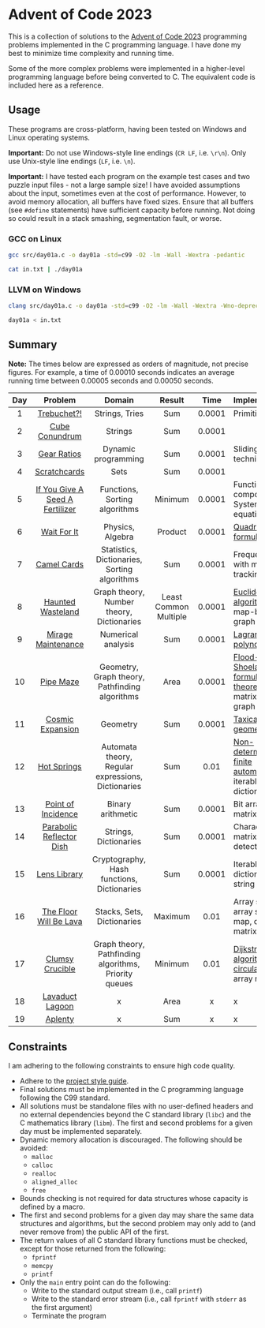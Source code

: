 # Advent of Code 2023

This is a collection of solutions to the
[Advent of Code 2023](https://adventofcode.com/2023) programming problems
implemented in the C programming language. I have done my best to minimize time
complexity and running time.

Some of the more complex problems were implemented in a higher-level
programming language before being converted to C. The equivalent code is
included here as a reference.

## Usage

These programs are cross-platform, having been tested on Windows and Linux
operating systems.

**Important:** Do not use Windows-style line endings (`CR LF`, i.e. `\r\n`).
Only use Unix-style line endings (`LF`, i.e. `\n`).

**Important:** I have tested each program on the example test cases and two
puzzle input files - not a large sample size! I have avoided assumptions about
the input, sometimes even at the cost of performance. However, to avoid memory
allocation, all buffers have fixed sizes. Ensure that all buffers (see `#define`
statements) have sufficient capacity before running. Not doing so could result
in a stack smashing, segmentation fault, or worse.

### GCC on Linux

```sh
gcc src/day01a.c -o day01a -std=c99 -O2 -lm -Wall -Wextra -pedantic

cat in.txt | ./day01a
```

### LLVM on Windows

```sh
clang src/day01a.c -o day01a -std=c99 -O2 -lm -Wall -Wextra -Wno-deprecated-declarations -pedantic

day01a < in.txt
```

## Summary

**Note:** The times below are expressed as orders of magnitude, not precise
figures. For example, a time of 0.00010 seconds indicates an average running
time between 0.00005 seconds and 0.00050 seconds.

| Day |                     Problem                     |                        Domain                         |        Result         |  Time  | Implementation                                                                                                                                                                                                    |
| :-: | :---------------------------------------------: | :---------------------------------------------------: | :-------------------: | :----: | :---------------------------------------------------------------------------------------------------------------------------------------------------------------------------------------------------------------- |
|  1  |           [Trebuchet?!](src/day01b.c)           |                    Strings, Tries                     |          Sum          | 0.0001 | Primitive [trie](https://en.wikipedia.org/wiki/Trie)                                                                                                                                                              |
|  2  |         [Cube Conundrum](src/day02b.c)          |                        Strings                        |          Sum          | 0.0001 |                                                                                                                                                                                                                   |
|  3  |           [Gear Ratios](src/day03b.c)           |                  Dynamic programming                  |          Sum          | 0.0001 | Sliding window technique                                                                                                                                                                                          |
|  4  |          [Scratchcards](src/day04b.c)           |                         Sets                          |          Sum          | 0.0001 |                                                                                                                                                                                                                   |
|  5  | [If You Give A Seed A Fertilizer](src/day05b.c) |             Functions, Sorting algorithms             |        Minimum        | 0.0001 | Function composition, System of linear equations                                                                                                                                                                  |
|  6  |           [Wait For It](src/day06b.c)           |                   Physics, Algebra                    |        Product        | 0.0001 | [Quadratic formula](https://en.wikipedia.org/wiki/Quadratic_formula)                                                                                                                                              |
|  7  |           [Camel Cards](src/day07b.c)           |     Statistics, Dictionaries, Sorting algorithms      |          Sum          | 0.0001 | Frequency map with mode-tracking                                                                                                                                                                                  |
|  8  |        [Haunted Wasteland](src/day08b.c)        |       Graph theory, Number theory, Dictionaries       | Least Common Multiple | 0.0001 | [Euclidean algorithm](https://en.wikipedia.org/wiki/Euclidean_algorithm), map-based graph                                                                                                                         |
|  9  |       [Mirage Maintenance](src/day09b.c)        |                  Numerical analysis                   |          Sum          | 0.0001 | [Lagrange polynomial](https://en.wikipedia.org/wiki/Lagrange_polynomial)                                                                                                                                          |
| 10  |            [Pipe Maze](src/day10b.c)            |    Geometry, Graph theory, Pathfinding algorithms     |         Area          | 0.0001 | [Flood-fill](https://en.wikipedia.org/wiki/Flood_fill), [Shoelace formula](https://en.wikipedia.org/wiki/Shoelace_formula), [Pick\'s theorem](https://en.wikipedia.org/wiki/Pick%27s_theorem), matrix-based graph |
| 11  |        [Cosmic Expansion](src/day11b.c)         |                       Geometry                        |          Sum          | 0.0001 | [Taxicab geometry](https://en.wikipedia.org/wiki/Taxicab_geometry)                                                                                                                                                |
| 12  |           [Hot Springs](src/day12b.c)           |  Automata theory, Regular expressions, Dictionaries   |          Sum          |  0.01  | [Non-deterministic finite automaton](https://en.m.wikipedia.org/wiki/Nondeterministic_finite_automaton), iterable dictionary                                                                                      |
| 13  |       [Point of Incidence](src/day13b.c)        |                   Binary arithmetic                   |          Sum          | 0.0001 | Bit array, bit matrix                                                                                                                                                                                             |
| 14  |    [Parabolic Reflector Dish](src/day14b.c)     |                 Strings, Dictionaries                 |          Sum          | 0.0001 | Character matrix, cycle detection                                                                                                                                                                                 |
| 15  |          [Lens Library](src/day15b.c)           |      Cryptography, Hash functions, Dictionaries       |          Sum          | 0.0001 | Iterable ordered dictionary, string builder                                                                                                                                                                       |
| 16  |     [The Floor Will Be Lava](src/day16b.c)      |              Stacks, Sets, Dictionaries               |        Maximum        |  0.01  | Array stack, array set, array map, character matrix                                                                                                                                                               |
| 17  |         [Clumsy Crucible](src/day17b.c)         | Graph theory, Pathfinding algorithms, Priority queues |        Minimum        |  0.01  | [Dijkstra\'s algorithm](https://en.wikipedia.org/wiki/Dijkstra%27s_algorithm), [circular buffer](https://en.wikipedia.org/wiki/Circular_buffer), array matrix                                                     |
| 18  |         [Lavaduct Lagoon](src/day18b.c)         |                           x                           |         Area          |   x    | x                                                                                                                                                                                                                 |
| 19  |             [Aplenty](src/day19b.c)             |                           x                           |          Sum          |   x    | x                                                                                                                                                                                                                 |

## Constraints

I am adhering to the following constraints to ensure high code quality.

- Adhere to the [project style guide](cstyle.md).
- Final solutions must be implemented in the C programming language following
  the C99 standard.
- All solutions must be standalone files with no user-defined headers and no
  external dependencies beyond the C standard library (`libc`) and the C
  mathematics library (`libm`). The first and second problems for a given day
  must be implemented separately.
- Dynamic memory allocation is discouraged. The following should be avoided:
  - `malloc`
  - `calloc`
  - `realloc`
  - `aligned_alloc`
  - `free`
- Bounds checking is not required for data structures whose capacity is defined
  by a macro.
- The first and second problems for a given day may share the same data
  structures and algorithms, but the second problem may only add to (and never
  remove from) the public API of the first.
- The return values of all C standard library functions must be checked, except
  for those returned from the following:
  - `fprintf`
  - `memcpy`
  - `printf`
- Only the `main` entry point can do the following:
  - Write to the standard output stream (i.e., call `printf`)
  - Write to the standard error stream (i.e., call `fprintf` with `stderr` as
    the first argument)
  - Terminate the program

